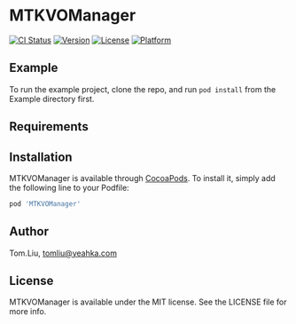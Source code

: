 # MTKVOManager

[![CI Status](https://img.shields.io/travis/Tom.Liu/MTKVOManager.svg?style=flat)](https://travis-ci.org/Tom.Liu/MTKVOManager)
[![Version](https://img.shields.io/cocoapods/v/MTKVOManager.svg?style=flat)](https://cocoapods.org/pods/MTKVOManager)
[![License](https://img.shields.io/cocoapods/l/MTKVOManager.svg?style=flat)](https://cocoapods.org/pods/MTKVOManager)
[![Platform](https://img.shields.io/cocoapods/p/MTKVOManager.svg?style=flat)](https://cocoapods.org/pods/MTKVOManager)

## Example

To run the example project, clone the repo, and run `pod install` from the Example directory first.

## Requirements

## Installation

MTKVOManager is available through [CocoaPods](https://cocoapods.org). To install
it, simply add the following line to your Podfile:

```ruby
pod 'MTKVOManager'
```

## Author

Tom.Liu, tomliu@yeahka.com

## License

MTKVOManager is available under the MIT license. See the LICENSE file for more info.
